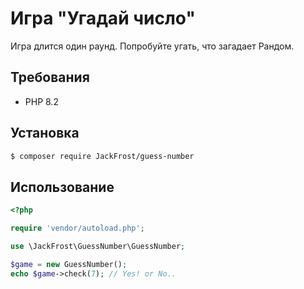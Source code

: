# Игра "Угадай число"

Игра длится один раунд.
Попробуйте угать, что загадает Рандом.


## Требования

- PHP 8.2

## Установка

```bash
$ composer require JackFrost/guess-number
```

## Использование

```php
<?php

require 'vendor/autoload.php';

use \JackFrost\GuessNumber\GuessNumber;

$game = new GuessNumber();
echo $game->check(7); // Yes! or No..
```
